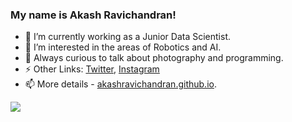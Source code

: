 ### My name is Akash Ravichandran! 

- 🔭 I’m currently working as a Junior Data Scientist.
- 🌱 I’m interested in the areas of Robotics and AI.
- 👯 Always curious to talk about photography and programming.
- ⚡ Other Links: [Twitter](https://twitter.com/ak_ravichandran), [Instagram](https://www.instagram.com/akash_ravichandran/)   
- 📫 More details - [akashravichandran.github.io](https://akashravichandran.github.io).


<img src="https://github-readme-stats.vercel.app/api?username=akashravichandran&&show_icons=true&title_color=ffffff&icon_color=bb2acf&text_color=daf7dc&bg_color=191919">
